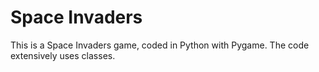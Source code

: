 # Space Invaders

This is a Space Invaders game, coded in Python with Pygame. The code extensively uses classes.
